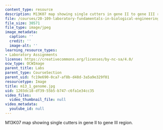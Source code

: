 ```yaml
---
content_type: resource
description: M13K07 map showing single cutters in gene II to gene III region.
file: /courses/20-109-laboratory-fundamentals-in-biological-engineering-fall-2007/1203dc18df3955b5b747c6fa1e34cc35_m13_1_genome.jpg
file_size: 30571
file_type: image/jpeg
image_metadata:
  caption: ''
  credit: ''
  image-alt: ''
learning_resource_types:
- Laboratory Assignments
license: https://creativecommons.org/licenses/by-nc-sa/4.0/
ocw_type: OCWImage
parent_title: Labs
parent_type: CourseSection
parent_uid: fc19e690-0ca7-af8b-d48d-3a5a9e329f01
resourcetype: Image
title: m13_1_genome.jpg
uid: 1203dc18-df39-55b5-b747-c6fa1e34cc35
video_files:
  video_thumbnail_file: null
video_metadata:
  youtube_id: null
---
```

M13K07 map showing single cutters in gene II to gene III region.